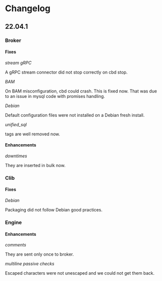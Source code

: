 # Changelog

## 22.04.1

### Broker

#### Fixes

*stream gRPC*

A gRPC stream connector did not stop correctly on cbd stop.

*BAM*

On BAM misconfiguration, cbd could crash. This is fixed now. That was due to
an issue in mysql code with promises handling.

*Debian*

Default configuration files were not installed on a Debian fresh install.

*unified_sql*

tags are well removed now.

#### Enhancements

*downtimes*

They are inserted in bulk now.

### Clib

#### Fixes

*Debian*

Packaging did not follow Debian good practices.

### Engine

#### Enhancements

*comments*

They are sent only once to broker.

*multiline passive checks*

Escaped characters were not unescaped and we could not get them back.

